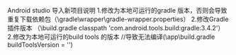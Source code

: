 Android studio 导入新项目说明
1.修改为本地可运行的gradle 版本，否则会导致重复下载依赖包（\gradle\wrapper\gradle-wrapper.properties）
2.修改Gradle插件版本 （\build.gradle classpath 'com.android.tools.build:gradle:3.4.2'）
2.修改为本地可运行的build tools 的版本 //导致无法编译(\app\build.gradle  buildToolsVersion = '')
